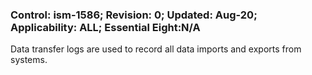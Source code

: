 ### Control: ism-1586; Revision: 0; Updated: Aug-20; Applicability: ALL; Essential Eight:N/A
<p>Data transfer logs are used to record all data imports and exports from systems.</p>